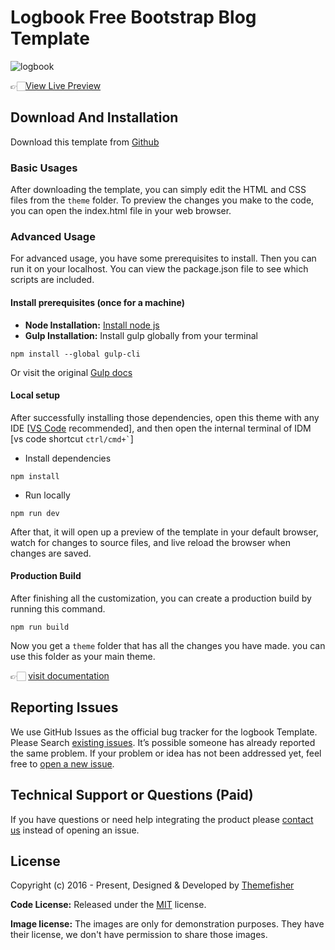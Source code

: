 # Logbook Free Bootstrap Blog Template

![logbook](https://demo.themefisher.com/thumbnails/logbook.png)

👉🏻[View Live Preview](https://demo.themefisher.com/logbook/)

<!-- download -->
## Download And Installation

Download this template from [Github](https://github.com/themefisher/logbook/archive/main.zip)

<!-- installation -->
### Basic Usages

After downloading the template, you can simply edit the HTML and CSS files from the `theme` folder. To preview the changes you make to the code, you can open the index.html file in your web browser.

### Advanced Usage

For advanced usage, you have some prerequisites to install. Then you can run it on your localhost. You can view the package.json file to see which scripts are included.

#### Install prerequisites (once for a machine)

* **Node Installation:** [Install node js](https://nodejs.org/en/download/)
* **Gulp Installation:** Install gulp globally from your terminal

```
npm install --global gulp-cli
```

Or visit the original [Gulp docs](https://gulpjs.com/docs/en/getting-started/quick-start)

#### Local setup

After successfully installing those dependencies, open this theme with any IDE [[VS Code](https://code.visualstudio.com/) recommended], and then open the internal terminal of IDM [vs code shortcut <code>ctrl/cmd+\`</code>]

* Install dependencies

```
npm install
```

* Run locally

```
npm run dev
```

After that, it will open up a preview of the template in your default browser, watch for changes to source files, and live reload the browser when changes are saved.

#### Production Build

After finishing all the customization, you can create a production build by running this command.

```
npm run build
```

Now you get a `theme` folder that has all the changes you have made. you can use this folder as your main theme.

👉🏻 [visit documentation](https://docs.themefisher.com/logbook/)

<!-- reporting issue -->
## Reporting Issues

We use GitHub Issues as the official bug tracker for the logbook Template. Please Search [existing issues](https://github.com/themefisher/logbook/issues). It’s possible someone has already reported the same problem.
If your problem or idea has not been addressed yet, feel free to [open a new issue](https://github.com/themefisher/logbook/issues).

<!-- support -->
## Technical Support or Questions (Paid)

If you have questions or need help integrating the product please [contact us](mailto:mehedi@themefisher.com) instead of opening an issue.

<!-- licence -->
## License

Copyright (c) 2016 - Present, Designed & Developed by [Themefisher](https://themefisher.com)

**Code License:** Released under the [MIT](https://github.com/themefisher/logbook/blob/main/LICENSE) license.

**Image license:** The images are only for demonstration purposes. They have their license, we don't have permission to share those images.
